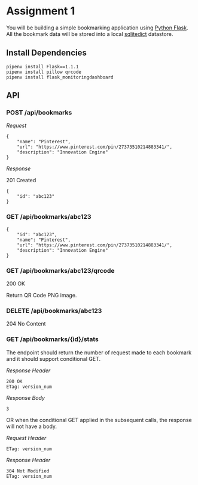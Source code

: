 # Assignment 1

You will be building a simple bookmarking application using [Python Flask](https://blog.miguelgrinberg.com/post/the-flask-mega-tutorial-part-i-hello-world). All the bookmark data will be stored into a local [sqlitedict](https://pypi.org/project/sqlitedict/) datastore.

## Install Dependencies

```
pipenv install Flask==1.1.1
pipenv install pillow qrcode
pipenv install flask_monitoringdashboard
```

## API

### POST /api/bookmarks

_Request_

```
{
    "name": "Pinterest",
    "url": "https://www.pinterest.com/pin/27373510214883341/",
    "description": "Innovation Engine"
}
```

_Response_

201 Created

```
{
    "id": "abc123"
}
```

### GET /api/bookmarks/abc123

```
{
    "id": "abc123",
    "name": "Pinterest",
    "url": "https://www.pinterest.com/pin/27373510214883341/",
    "description": "Innovation Engine"
}
```

### GET /api/bookmarks/abc123/qrcode

200 OK

Return QR Code PNG image.


### DELETE /api/bookmarks/abc123

204 No Content



### GET /api/bookmarks/{id}/stats

The endpoint should return the number of request made to each bookmark and it should support conditional GET.


_Response Header_

```
200 OK
ETag: version_num
```

_Response Body_

```
3
```

OR when the conditional GET applied in the subsequent calls, the response will not have a body.

_Request Header_

```
ETag: version_num
```

_Response Header_

```
304 Not Modified
ETag: version_num
```
